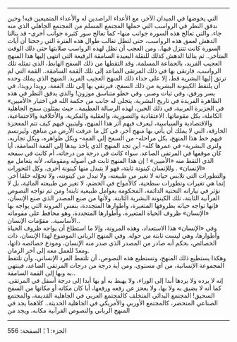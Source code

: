 ------------------------------------------------------------------------

التي يخوضها في الميدان الآخر، مع الأعداء الراصدين له والأعداء المتميعين
فيه! وحين ندقق النظر في الرواسب التي حملها المجتمع المسلم من المجتمع
الجاهلي الذي منه جاء، والتي تعالج هذه السورة جوانب منها- كما تعالج سور
كثيرة جوانب أخرى- قد ينالنا الدهش لعمق هذه الرواسب، حتى لتظل تغالب طوال
هذه الفترة التي رجحنا أن آيات السورة كانت تتنزل فيها.. ومن العجب أن تظل
لهذه الرواسب صلابتها حتى ذلك الوقت المتأخر.. ثم ينالنا الدهش كذلك للنقلة
البعيدة السامقة الرفيعة التي انتهى إليها هذا المنهج العجيب الفريد،
بالجماعة المسلمة. وقد التقطها من ذلك السفح الهابط، الذي تمثله تلك
الرواسب، فارتقى بها في ذلك المرتقى الصاعد إلى تلك القمة السامقة.. القمة
التي لم ترتق إليها البشرية قط، إلا على حداء ذلك المنهج العجيب الفريد.
المنهج الذي يملك وحده أن يلتقط الكينونة البشرية من ذلك السفح، فيرتقي بها
إلى تلك القمة، رويدا رويدا، في يسر ورفق، وفي ثبات وصبر، وفي خطو متناسق
موزون! والذي يدقق النظر في هذه الظاهرة الفريدة في تاريخ البشرية، يتجلى
له جانب من حكمة الله في اختيار «الأميين» في الجزيرة العربية، في ذلك
الحين، لهذه الرسالة العظيمة.. حيث يمثلون سفح الجاهلية الكاملة، بكل
مقوماتها. الاعتقادية والتصورية، والعقلية والفكرية، والأخلاقية
والاجتماعية، والاقتصادية والسياسية، ليعرف فيهم أثر هذا المنهج، وليتبين
فيهم كيف تتم المعجزة الخارقة، التي لا يملك أن يأتي بها منهج آخر، في كل
ما عرفت الأرض من مناهج، وليرتسم فيهم خط هذا المنهج، بكل مراحله- من السفح
إلى القمة- وبكل ظواهره، وبكل تجاربه، ولترى البشرية- في عمرها كله- أين
تجد المنهج الذي يأخذ بيدها إلى القمة السامقة، أيا كان موقفها في المرتقى
الصاعد. سواء كانت في درجة من درجاته، أم كانت في سفحه الذي التقط منه
«الأميين» ! إن هذا المنهج ثابت في أصوله ومقوماته، لأنه يتعامل مع
«الإنسان» . وللإنسان كينونة ثابتة، فهو لا يتبدل منها كينونة أخرى. وكل
التحورات والتطورات التي تلابس حياته لا تغير من طبيعته، ولا تبدل من
كينونته، ولا تحوّله خلقا آخر. إنما هي تغيرات وتطورات سطحية، كالأمواج في
الخضم، لا تغير من طبيعته المائية، بل لا تؤثر في تياراته التحتية الدائمة،
المحكومة بعوامل طبيعية ثابتة! ومن ثم تواجه النصوص القرآنية الثابتة، تلك
الكينونة البشرية الثابتة. ولأنها من صنع المصدر الذي صنع الإنسان، فإنها
تواجه حياته بظروفها المتغيرة، وأطوارها المتجددة، بنفس المرونة التي يواجه
بها «الإنسان» ظروف الحياة المتغيرة، وأطوارها المتجددة، وهو محافظ على
مقوماته الأساسية.. مقوّمات الإنسان..  
وفي «الإنسان» هذا الاستعداد، وهذه المرونة، وإلا ما استطاع أن يواجه ظروف
الحياة وأطوارها، وهي ليست ثابتة من حوله. وفي المنهج الرباني الموضوع لهذا
الإنسان، ذات الخصائص، بحكم أنه صادر من المصدر الذي صدر منه الإنسان،
ومودع خصائصه ذاتها، ومعدّ للعمل معه إلى آخر الزمان.  
وهكذا يستطيع ذلك المنهج، وتستطيع هذه النصوص، أن تلتقط الفرد الإنساني،
وأن تلتقط المجموعة الإنسانية، من أي مستوى، ومن أية درجة من درجات المرتقى
الصاعد، فينتهي به وبها إلى القمة السامقة..  
إنه لا يرده ولا يردها أبدا إلى الوراء، ولا يهبط به أو بها أبدا إلى درجة
أسفل في المرتقى. كما أنه لا يضيق به ولا بها، ولا يعجز عن رفعه ورفعها،
أيا كان مكانه أو مكانها من السفح السحيق! المجتمع البدائي المتخلف
كالمجتمع العربي في الجاهلية القديمة، والمجتمع الصناعي المتحضر، كالمجتمع
الأوربي والأمريكي في الجاهلية الحديثة.. كلاهما يجد في المنهج الرباني
والنصوص القرآنية مكانه، ويجد من

------------------------------------------------------------------------

الجزء: 1 ¦ الصفحة: 556
